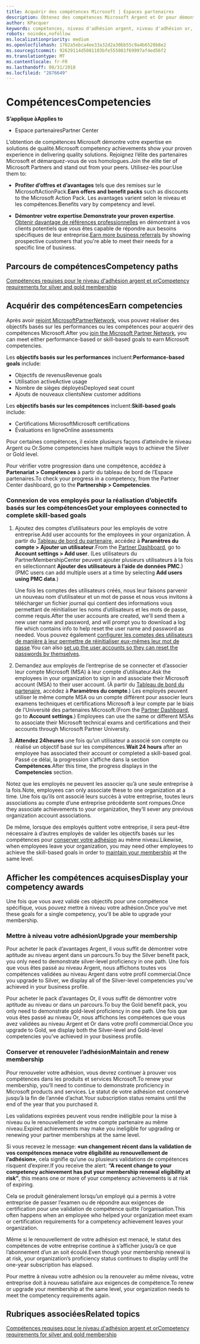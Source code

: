 ```yaml
---
title: Acquérir des compétences Microsoft | Espaces partenaires
description: Obtenez des compétences Microsoft Argent et Or pour démontrer votre expertise en solutions de qualité dans un domaine d’activités spécialisé
author: KPacquer
keywords: compétences, niveau d'adhésion argent, niveau d'adhésion or, mpn, MAPS, compétences, avantages, objectifs de performance, objectifs de compétence
robots: noindex,nofollow
ms.localizationpriority: medium
ms.openlocfilehash: 1702a5ebca4ee33a32d2a30bb55c9a4b6520b8e2
ms.sourcegitcommit: 92629114d5081103bfe555081f69997af4ed56f2
ms.translationtype: MT
ms.contentlocale: fr-FR
ms.lasthandoff: 08/31/2018
ms.locfileid: "2876649"
---
```

<!--
•   FWLink https://go.microsoft.com/fwlink/?linkid=851080 : top of page
•   FWLink https://go.microsoft.com/fwlink/?linkid=851281: top of page (duplicate)
•   FWLink https://go.microsoft.com/fwlink/?linkid=851079: Competencies (#attainment_paths)
•   FWLink https://go.microsoft.com/fwlink/?linkid=851081: Maintain and renew membership (#maintain_membership)
•   FWLink https://go.microsoft.com/fwlink/?linkid=851082: Get your employees connected to complete skill-based goals (#associating_achievements)
•   FWLink https://go.microsoft.com/fwlink/?linkid=851083 : Achievement overrides (#achievement_override)
•   FWLink: https://go.microsoft.com/fwlink/?linkid=851236: UI link, goes to the place where you import new users. Temporarily points to the Partner Center homepage.
•   FWLink: https://go.microsoft.com/fwlink/?linkid=851607 :Will go to the docs page for Silver/Gold competency achievements. Currently goes to https://partnercenter.microsoft.com/partner/cloud-solution-provider 

 -->

# <a name="competencies"></a><span data-ttu-id="c4067-104">Compétences</span><span class="sxs-lookup"><span data-stu-id="c4067-104">Competencies</span></span>

**<span data-ttu-id="c4067-105">S’applique à</span><span class="sxs-lookup"><span data-stu-id="c4067-105">Applies to</span></span>**
-  <span data-ttu-id="c4067-106">Espace partenaires</span><span class="sxs-lookup"><span data-stu-id="c4067-106">Partner Center</span></span>

<span data-ttu-id="c4067-107">L’obtention de compétences Microsoft démontre votre expertise en solutions de qualité.</span><span class="sxs-lookup"><span data-stu-id="c4067-107">Microsoft competency achievements show your proven experience in delivering quality solutions.</span></span> <span data-ttu-id="c4067-108">Rejoignez l’élite des partenaires Microsoft et démarquez-vous de vos homologues.</span><span class="sxs-lookup"><span data-stu-id="c4067-108">Join the elite tier of Microsoft Partners and stand out from your peers.</span></span> <span data-ttu-id="c4067-109">Utilisez-les pour:</span><span class="sxs-lookup"><span data-stu-id="c4067-109">Use them to:</span></span> 

*  <span data-ttu-id="c4067-110">**Profiter d’offres et d’avantages** tels que des remises sur le MicrosoftActionPack.</span><span class="sxs-lookup"><span data-stu-id="c4067-110">**Earn offers and benefit packs** such as discounts to the Microsoft Action Pack.</span></span> <span data-ttu-id="c4067-111">Les avantages varient selon le niveau et les compétences.</span><span class="sxs-lookup"><span data-stu-id="c4067-111">Benefits vary by competency and level.</span></span> 

*  <span data-ttu-id="c4067-112">**Démontrer votre expertise**.</span><span class="sxs-lookup"><span data-stu-id="c4067-112">**Demonstrate your proven expertise**.</span></span> <span data-ttu-id="c4067-113">[Obtenir davantage de références professionnelles](referrals.md) en démontrant à vos clients potentiels que vous êtes capable de répondre aux besoins spécifiques de leur entreprise.</span><span class="sxs-lookup"><span data-stu-id="c4067-113">[Earn more business referrals](referrals.md) by showing prospective customers that you're able to meet their needs for a specific line of business.</span></span>

## <a href="" id="attainment_paths"></a> <span data-ttu-id="c4067-114">Parcours de compétences</span><span class="sxs-lookup"><span data-stu-id="c4067-114">Competency paths</span></span>

[<span data-ttu-id="c4067-115">Compétences requises pour le niveau d'adhésion argent et or</span><span class="sxs-lookup"><span data-stu-id="c4067-115">Competency requirements for silver and gold membership</span></span>](learn-about-competencies.md)

## <a name="earn-competencies"></a><span data-ttu-id="c4067-116">Acquérir des compétences</span><span class="sxs-lookup"><span data-stu-id="c4067-116">Earn competencies</span></span>

<span data-ttu-id="c4067-117">Après avoir [rejoint MicrosoftPartnerNetwork](mpn-overview.md), vous pouvez réaliser des objectifs basés sur les performances ou les compétences pour acquérir des compétences Microsoft.</span><span class="sxs-lookup"><span data-stu-id="c4067-117">After you [join the Microsoft Partner Network](mpn-overview.md), you can meet either performance-based or skill-based goals to earn Microsoft competencies.</span></span> 

<span data-ttu-id="c4067-118">Les **objectifs basés sur les performances** incluent:</span><span class="sxs-lookup"><span data-stu-id="c4067-118">**Performance-based goals** include:</span></span> 
* <span data-ttu-id="c4067-119">Objectifs de revenus</span><span class="sxs-lookup"><span data-stu-id="c4067-119">Revenue goals</span></span>
* <span data-ttu-id="c4067-120">Utilisation active</span><span class="sxs-lookup"><span data-stu-id="c4067-120">Active usage</span></span>
* <span data-ttu-id="c4067-121">Nombre de sièges déployés</span><span class="sxs-lookup"><span data-stu-id="c4067-121">Deployed seat count</span></span>
* <span data-ttu-id="c4067-122">Ajouts de nouveaux clients</span><span class="sxs-lookup"><span data-stu-id="c4067-122">New customer additions</span></span>

<span data-ttu-id="c4067-123">Les **objectifs basés sur les compétences** incluent:</span><span class="sxs-lookup"><span data-stu-id="c4067-123">**Skill-based goals** include:</span></span> 
* <span data-ttu-id="c4067-124">Certifications Microsoft</span><span class="sxs-lookup"><span data-stu-id="c4067-124">Microsoft certifications</span></span>
* <span data-ttu-id="c4067-125">Évaluations en ligne</span><span class="sxs-lookup"><span data-stu-id="c4067-125">Online assessments</span></span> 

<span data-ttu-id="c4067-126">Pour certaines compétences, il existe plusieurs façons d’atteindre le niveau Argent ou Or.</span><span class="sxs-lookup"><span data-stu-id="c4067-126">Some competencies have multiple ways to achieve the Silver or Gold level.</span></span>

<span data-ttu-id="c4067-127">Pour vérifier votre progression dans une compétence, accédez à **Partenariat > Compétences** à partir du tableau de bord de l’Espace partenaires.</span><span class="sxs-lookup"><span data-stu-id="c4067-127">To check your progress in a competency, from the Partner Center dashboard, go to the **Partnership > Competencies**.</span></span> 

### <a href="" id="associating_achievements"></a><span data-ttu-id="c4067-128">Connexion de vos employés pour la réalisation d’objectifs basés sur les compétences</span><span class="sxs-lookup"><span data-stu-id="c4067-128">Get your employees connected to complete skill-based goals</span></span>

1.  <span data-ttu-id="c4067-129">Ajoutez des comptes d’utilisateurs pour les employés de votre entreprise.</span><span class="sxs-lookup"><span data-stu-id="c4067-129">Add user accounts for the employees in your organization.</span></span> <span data-ttu-id="c4067-130">À partir du [Tableau de bord du partenaire](http://partnercenter.microsoft.com), accédez à **Paramètres du compte > Ajouter un utilisateur**.</span><span class="sxs-lookup"><span data-stu-id="c4067-130">From the [Partner Dashboard](http://partnercenter.microsoft.com), go to **Account settings > Add user**.</span></span> <span data-ttu-id="c4067-131">(Les utilisateurs du PartnerMembershipCenter peuvent ajouter plusieurs utilisateurs à la fois en sélectionnant **Ajouter des utilisateurs à l’aide de données PMC**.)</span><span class="sxs-lookup"><span data-stu-id="c4067-131">(PMC users can add multiple users at a time by selecting **Add users using PMC data**.)</span></span>

    <span data-ttu-id="c4067-132">Une fois les comptes des utilisateurs créés, nous leur faisons parvenir un nouveau nom d’utilisateur et un mot de passe et nous vous invitons à télécharger un fichier journal qui contient des informations vous permettant de réinitialiser les noms d’utilisateurs et les mots de passe, comme requis.</span><span class="sxs-lookup"><span data-stu-id="c4067-132">After the user accounts are created, we'll send them a new user name and password, and will prompt you to download a log file which contains info to help reset the user name and password as needed.</span></span> <span data-ttu-id="c4067-133">Vous pouvez également [configurer les comptes des utilisateurs de manière à leur permettre de réinitialiser eux-mêmes leur mot de passe](https://docs.microsoft.com/en-us/azure/active-directory/active-directory-passwords-getting-started).</span><span class="sxs-lookup"><span data-stu-id="c4067-133">You can also [set up the user accounts so they can reset the passwords by themselves](https://docs.microsoft.com/en-us/azure/active-directory/active-directory-passwords-getting-started).</span></span>

2. <span data-ttu-id="c4067-134">Demandez aux employés de l’entreprise de se connecter et d’associer leur compte Microsoft (MSA) à leur compte d’utilisateur.</span><span class="sxs-lookup"><span data-stu-id="c4067-134">Ask the employees in your organization to sign in and associate their Microsoft account (MSA) to their user account.</span></span> <span data-ttu-id="c4067-135">(À partir du [Tableau de bord du partenaire](http://partnercenter.microsoft.com), accédez à **Paramètres du compte**.) Les employés peuvent utiliser le même compte MSA ou un compte différent pour associer leurs examens techniques et certifications Microsoft à leur compte par le biais de l’Université des partenaires Microsoft.</span><span class="sxs-lookup"><span data-stu-id="c4067-135">(From the [Partner Dashboard](http://partnercenter.microsoft.com), go to **Account settings**.) Employees can use the same or different MSAs to associate their Microsoft technical exams and certifications and their accounts through Microsoft Partner University.</span></span>

3.  <span data-ttu-id="c4067-136">**Attendez 24heures** une fois qu’un utilisateur a associé son compte ou réalisé un objectif basé sur les compétences.</span><span class="sxs-lookup"><span data-stu-id="c4067-136">**Wait 24 hours** after an employee has associated their account or completed a skill-based goal.</span></span> <span data-ttu-id="c4067-137">Passé ce délai, la progression s’affiche dans la section **Compétences**.</span><span class="sxs-lookup"><span data-stu-id="c4067-137">After this time, the progress displays in the **Competencies** section.</span></span>

<span data-ttu-id="c4067-138">Notez que les employés ne peuvent les associer qu’à une seule entreprise à la fois.</span><span class="sxs-lookup"><span data-stu-id="c4067-138">Note, employees can only associate these to one organization at a time.</span></span> <span data-ttu-id="c4067-139">Une fois qu’ils ont associé leurs succès à votre entreprise, toutes leurs associations au compte d’une entreprise précédente sont rompues.</span><span class="sxs-lookup"><span data-stu-id="c4067-139">Once they associate achievements to your organization, they’ll sever any previous organization account associations.</span></span>

<span data-ttu-id="c4067-140">De même, lorsque des employés quittent votre entreprise, il sera peut-être nécessaire à d’autres employés de valider les objectifs basés sur les compétences pour [conserver votre adhésion](#maintaining_membership) au même niveau.</span><span class="sxs-lookup"><span data-stu-id="c4067-140">Likewise, when employees leave your organization, you may need other employees to achieve the skill-based goals in order to [maintain your membership](#maintaining_membership) at the same level.</span></span>

## <a name="display-your-competency-awards"></a><span data-ttu-id="c4067-141">Afficher les compétences acquises</span><span class="sxs-lookup"><span data-stu-id="c4067-141">Display your competency awards</span></span>

<span data-ttu-id="c4067-142">Une fois que vous avez validé ces objectifs pour une compétence spécifique, vous pouvez mettre à niveau votre adhésion.</span><span class="sxs-lookup"><span data-stu-id="c4067-142">Once you've met these goals for a single competency, you'll be able to upgrade your membership.</span></span>

### <a name="upgrade-your-membership"></a><span data-ttu-id="c4067-143">Mettre à niveau votre adhésion</span><span class="sxs-lookup"><span data-stu-id="c4067-143">Upgrade your membership</span></span>

<span data-ttu-id="c4067-144">Pour acheter le pack d’avantages Argent, il vous suffit de démontrer votre aptitude au niveau argent dans un parcours.</span><span class="sxs-lookup"><span data-stu-id="c4067-144">To buy the Silver benefit pack, you only need to demonstrate silver-level proficiency in one path.</span></span> <span data-ttu-id="c4067-145">Une fois que vous êtes passé au niveau Argent, nous affichons toutes vos compétences validées au niveau Argent dans votre profil commercial.</span><span class="sxs-lookup"><span data-stu-id="c4067-145">Once you upgrade to Silver, we display all of the Silver-level competencies you’ve achieved in your business profile.</span></span> 

<span data-ttu-id="c4067-146">Pour acheter le pack d’avantages Or, il vous suffit de démontrer votre aptitude au niveau or dans un parcours.</span><span class="sxs-lookup"><span data-stu-id="c4067-146">To buy the Gold benefit pack, you only need to demonstrate gold-level proficiency in one path.</span></span> <span data-ttu-id="c4067-147">Une fois que vous êtes passé au niveau Or, nous affichons les compétences que vous avez validées au niveau Argent et Or dans votre profil commercial.</span><span class="sxs-lookup"><span data-stu-id="c4067-147">Once you upgrade to Gold, we display both the Silver-level and Gold-level competencies you’ve achieved in your business profile.</span></span> 

### <a href="" id="maintain_membership"></a> <span data-ttu-id="c4067-148">Conserver et renouveler l’adhésion</span><span class="sxs-lookup"><span data-stu-id="c4067-148">Maintain and renew membership</span></span>

<span data-ttu-id="c4067-149">Pour renouveler votre adhésion, vous devrez continuer à prouver vos compétences dans les produits et services Microsoft.</span><span class="sxs-lookup"><span data-stu-id="c4067-149">To renew your membership, you’ll need to continue to demonstrate proficiency in Microsoft products and services.</span></span> <span data-ttu-id="c4067-150">Le statut de votre adhésion est conservé jusqu’à la fin de l’année d’achat.</span><span class="sxs-lookup"><span data-stu-id="c4067-150">Your subscription status remains until the end of the year that you purchased it.</span></span>

<span data-ttu-id="c4067-151">Les validations expirées peuvent vous rendre inéligible pour la mise à niveau ou le renouvellement de votre compte partenaire au même niveau.</span><span class="sxs-lookup"><span data-stu-id="c4067-151">Expired achievements may make you ineligible for upgrading or renewing your partner memberships at the same level.</span></span> 

<span data-ttu-id="c4067-152">Si vous recevez le message: **«un changement récent dans la validation de vos compétences menace votre éligibilité au renouvellement de l’adhésion»**, cela signifie qu’une ou plusieurs validations de compétences risquent d’expirer.</span><span class="sxs-lookup"><span data-stu-id="c4067-152">If you receive the alert: **“A recent change to your competency achievement has put your membership renewal eligibility at risk”**, this means one or more of your competency achievements is at risk of expiring.</span></span> 

<span data-ttu-id="c4067-153">Cela se produit généralement lorsqu’un employé qui a permis à votre entreprise de passer l’examen ou de répondre aux exigences de certification pour une validation de compétence quitte l’organisation.</span><span class="sxs-lookup"><span data-stu-id="c4067-153">This often happens when an employee who helped your organization meet exam or certification requirements for a competency achievement leaves your organization.</span></span> 

<span data-ttu-id="c4067-154">Même si le renouvellement de votre adhésion est menacé, le statut des compétences de votre entreprise continue à s’afficher jusqu’à ce que l’abonnement d’un an soit écoulé.</span><span class="sxs-lookup"><span data-stu-id="c4067-154">Even though your membership renewal is at risk, your organization’s proficiency status continues to display until the one-year subscription has elapsed.</span></span>

<span data-ttu-id="c4067-155">Pour mettre à niveau votre adhésion ou la renouveler au même niveau, votre entreprise doit à nouveau satisfaire aux exigences de compétence.</span><span class="sxs-lookup"><span data-stu-id="c4067-155">To renew or upgrade your membership at the same level, your organization needs to meet the competency requirements again.</span></span>

## <a name="related-topics"></a><span data-ttu-id="c4067-156">Rubriques associées</span><span class="sxs-lookup"><span data-stu-id="c4067-156">Related topics</span></span>

[<span data-ttu-id="c4067-157">Compétences requises pour le niveau d'adhésion argent et or</span><span class="sxs-lookup"><span data-stu-id="c4067-157">Competency requirements for silver and gold membership</span></span>](learn-about-competencies.md)